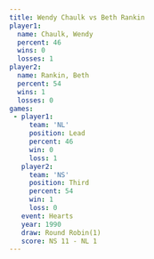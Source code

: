```yaml
---
title: Wendy Chaulk vs Beth Rankin
player1:             
  name: Chaulk, Wendy
  percent: 46        
  wins: 0            
  losses: 1          
player2:             
  name: Rankin, Beth 
  percent: 54        
  wins: 1            
  losses: 0          
games:
 - player1:        
     team: 'NL'    
     position: Lead
     percent: 46   
     win: 0        
     loss: 1       
   player2:         
     team: 'NS'     
     position: Third
     percent: 54    
     win: 1         
     loss: 0        
   event: Hearts       
   year: 1990          
   draw: Round Robin(1)
   score: NS 11 - NL 1 
---
```

